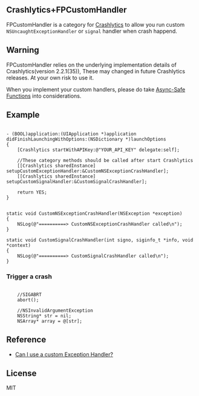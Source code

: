 ## Crashlytics+FPCustomHandler

FPCustomHandler is a category for [Crashlytics](www.crashlytics.com) to allow you run custom `NSUncaughtExceptionHandler` or `signal` handler when crash happend.

## Warning

FPCustomHandler relies on the underlying implementation details of Crashlytics(version 2.2.1(35)), These may changed in future Crashlytics releases. At your own risk to use it.

When you implement your custom handlers, please do take [Async-Safe Functions](https://www.plcrashreporter.org/documentation/api/v1.2/async_safety.html) into considerations.

## Example


```objc

- (BOOL)application:(UIApplication *)application didFinishLaunchingWithOptions:(NSDictionary *)launchOptions
{
	[Crashlytics startWithAPIKey:@"YOUR_API_KEY" delegate:self];
	
	//These category methods should be called after start Crashlytics
    [[Crashlytics sharedInstance] setupCustomExceptionHandler:&CustomNSExceptionCrashHandler];
    [[Crashlytics sharedInstance] setupCustomSignalHandler:&CustomSignalCrashHandler];
    
    return YES;
}
```

```objc

static void CustomNSExceptionCrashHandler(NSException *exception)
{
    NSLog(@"==========> CustomNSExceptionCrashHandler called\n");
}

static void CustomSignalCrashHandler(int signo, siginfo_t *info, void *context)
{
    NSLog(@"==========> CustomSignalCrashHandler called\n");
}

```

### Trigger a crash

```objc

	//SIGABRT
	abort();
	
	//NSInvalidArgumentException
	NSString* str = nil;
	NSArray* array = @[str];
```

## Reference

* [Can I use a custom Exception Handler?](http://support.crashlytics.com/knowledgebase/articles/222764-can-i-use-a-custom-exception-handler)

## License

MIT
